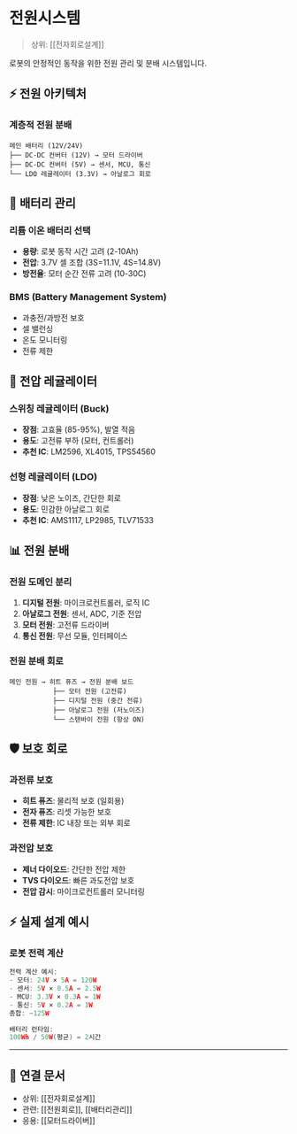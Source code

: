 # 전원시스템

> 상위: [[전자회로설계]]

로봇의 안정적인 동작을 위한 전원 관리 및 분배 시스템입니다.

## ⚡ 전원 아키텍처

### 계층적 전원 분배
```
메인 배터리 (12V/24V)
├── DC-DC 컨버터 (12V) → 모터 드라이버
├── DC-DC 컨버터 (5V) → 센서, MCU, 통신
└── LDO 레귤레이터 (3.3V) → 아날로그 회로
```

## 🔋 배터리 관리

### 리튬 이온 배터리 선택
- **용량**: 로봇 동작 시간 고려 (2-10Ah)
- **전압**: 3.7V 셀 조합 (3S=11.1V, 4S=14.8V)
- **방전율**: 모터 순간 전류 고려 (10-30C)

### BMS (Battery Management System)
- 과충전/과방전 보호
- 셀 밸런싱
- 온도 모니터링  
- 전류 제한
## 🔌 전압 레귤레이터

### 스위칭 레귤레이터 (Buck)
- **장점**: 고효율 (85-95%), 발열 적음
- **용도**: 고전류 부하 (모터, 컨트롤러)
- **추천 IC**: LM2596, XL4015, TPS54560

### 선형 레귤레이터 (LDO)  
- **장점**: 낮은 노이즈, 간단한 회로
- **용도**: 민감한 아날로그 회로
- **추천 IC**: AMS1117, LP2985, TLV71533

## 📊 전원 분배

### 전원 도메인 분리
1. **디지털 전원**: 마이크로컨트롤러, 로직 IC
2. **아날로그 전원**: 센서, ADC, 기준 전압  
3. **모터 전원**: 고전류 드라이버
4. **통신 전원**: 무선 모듈, 인터페이스

### 전원 분배 회로
```
메인 전원 → 히트 퓨즈 → 전원 분배 보드
           ├── 모터 전원 (고전류)
           ├── 디지털 전원 (중간 전류)  
           ├── 아날로그 전원 (저노이즈)
           └── 스탠바이 전원 (항상 ON)
```
## 🛡️ 보호 회로

### 과전류 보호
- **히트 퓨즈**: 물리적 보호 (일회용)
- **전자 퓨즈**: 리셋 가능한 보호
- **전류 제한**: IC 내장 또는 외부 회로

### 과전압 보호
- **제너 다이오드**: 간단한 전압 제한
- **TVS 다이오드**: 빠른 과도전압 보호
- **전압 감시**: 마이크로컨트롤러 모니터링

## ⚡ 실제 설계 예시

### 로봇 전력 계산
```cpp
전력 계산 예시:
- 모터: 24V × 5A = 120W
- 센서: 5V × 0.5A = 2.5W  
- MCU: 3.3V × 0.3A = 1W
- 통신: 5V × 0.2A = 1W
총합: ~125W

배터리 런타임:
100Wh / 50W(평균) = 2시간
```

---

## 🔗 연결 문서
- 상위: [[전자회로설계]]
- 관련: [[전원회로]], [[배터리관리]]
- 응용: [[모터드라이버]]